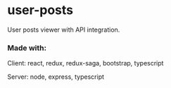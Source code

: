 # user-posts

User posts viewer with API integration.

### Made with:
Client: react, redux, redux-saga, bootstrap, typescript

Server: node, express, typescript
